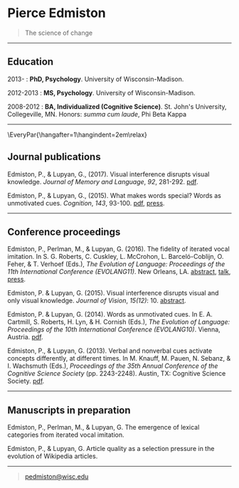 Pierce Edmiston
===============

> The science of change  

----

Education
---------

2013-
:   **PhD, Psychology**. University of Wisconsin-Madison.

2012-2013
:   **MS, Psychology**. University of Wisconsin-Madison.

2008-2012
:   **BA, Individualized (Cognitive Science)**. St. John's University, Collegeville, MN. Honors: _summa cum laude_, Phi Beta Kappa

----

\EveryPar{\hangafter=1\hangindent=2em\relax}

Journal publications
--------------------

Edmiston, P., & Lupyan, G., (2017). Visual interference disrupts visual knowledge. _Journal of Memory and Language_, _92_, 281-292. [pdf][visual].

[visual]: http://sapir.psych.wisc.edu/papers/edmiston_lupyan_JML.pdf

Edmiston, P., & Lupyan, G., (2015). What makes words special? Words as unmotivated cues. _Cognition_, _143_, 93-100. [pdf][motivated], [press][npr].

[motivated]: http://sapir.psych.wisc.edu/papers/edmiston_lupyan_2015_motivated.pdf
[npr]: http://www.npr.org/sections/13.7/2015/07/14/422527144/the-magic-of-words-transcending-the-tyranny-of-the-specific

----

Conference proceedings
----------------------

Edmiston, P., Perlman, M., & Lupyan, G. (2016). The fidelity of iterated vocal imitation. In S. G. Roberts, C. Cuskley, L. McCrohon, L. Barceló-Coblijn, O. Feher, & T. Verhoef (Eds.), _The Evolution of Language: Proceedings of the 11th International Conference (EVOLANG11)_. New Orleans, LA. [abstract][abstract], [talk][talk], [press][press].

[abstract]: http://evolang.org/neworleans/papers/189.html
[talk]: http://sapir.psych.wisc.edu/evolang/fidelity.html
[press]: http://www.sciencemag.org/news/2016/03/buzz-thwack-how-sounds-become-words

Edmiston, P. & Lupyan, G. (2015). Visual interference disrupts visual and only visual knowledge. _Journal of Vision_, _15(12)_: 10. [abstract][vss].

[vss]: http://jov.arvojournals.org/article.aspx?articleid=2433048

Edmiston, P. & Lupyan, G. (2014). Words as unmotivated cues. In E. A. Cartmill, S. Roberts, H. Lyn, & H. Cornish (Eds.), _The Evolution of Language: Proceedings of the 10th International Conference (EVOLANG10)_. Vienna, Austria. [pdf][evolangx].

[evolangx]: http://sapir.psych.wisc.edu/papers/Edmiston_Lupyan_EvoLangX.pdf

Edmiston, P., & Lupyan, G. (2013). Verbal and nonverbal cues activate concepts differently, at different times. In M. Knauff, M. Pauen, N. Sebanz, & I. Wachsmuth (Eds.), _Proceedings of the 35th Annual Conference of the Cognitive Science Society_ (pp. 2243-2248). Austin, TX: Cognitive Science Society. [pdf][cogsci].

[cogsci]: http://csjarchive.cogsci.rpi.edu/Proceedings/2013/papers/0410/paper0410.pdf

----

Manuscripts in preparation
--------------------------

Edmiston, P., Perlman, M., & Lupyan, G. The emergence of lexical categories from iterated vocal imitation.

Edmiston, P., & Lupyan, G. Article quality as a selection pressure in the evolution of Wikipedia articles.

----

> <pedmiston@wisc.edu>
